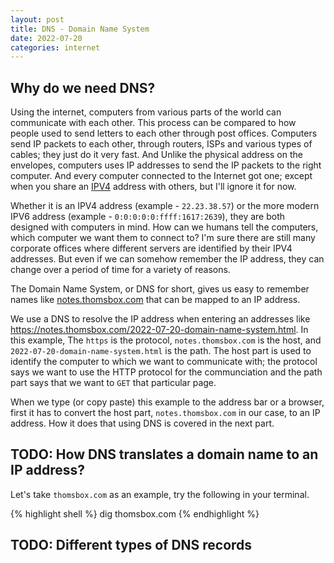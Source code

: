 ```yaml
---
layout: post
title: DNS - Domain Name System
date: 2022-07-20
categories: internet
---
```


## Why do we need DNS?
Using the internet, computers from various parts of the world can communicate
with each other. This process can be compared to how people used to send letters
to each other through post offices. Computers send IP packets to each other,
through routers, ISPs and various types of cables; they just do it very fast.
And Unlike the physical address on the envelopes, computers uses IP addresses to
send the IP packets to the right computer. And every computer connected to the
Internet got one; except when you share an [IPV4][ipv4] address with others, but
I'll ignore it for now.

Whether it is an IPV4 address (example - `22.23.38.57`) or the more modern IPV6
address (example - `0:0:0:0:0:ffff:1617:2639`), they are both designed with
computers in mind. How can we humans tell the computers, which computer we want
them to connect to? I'm sure there are still many corporate offices where
different servers are identified by their IPV4 addresses. But even if we can
somehow remember the IP address, they can change over a period of time for a
variety of reasons.

The Domain Name System, or DNS for short, gives us easy to remember names like
[notes.thomsbox.com][notes-thomsbox] that can be mapped to an IP
address. 

We use a DNS to resolve the IP address when entering an addresses like
<https://notes.thomsbox.com/2022-07-20-domain-name-system.html>. In this
example, The `https` is the protocol, `notes.thomsbox.com` is the host, and
`2022-07-20-domain-name-system.html` is the path. The host part is used to
identify the computer to which we want to communicate with; the protocol says we
want to use the HTTP protocol for the communciation and the path part says that
we want to `GET` that particular page.

When we type (or copy paste) this example to the address bar or a browser, first
it has to convert the host part, `notes.thomsbox.com` in our case, to an IP
address. How it does that using DNS is covered in the next part.

## TODO: How DNS translates a domain name to an IP address?
Let's take `thomsbox.com` as an example, try the following in your terminal.


{% highlight shell %}
    dig thomsbox.com
{% endhighlight %}

## TODO: Different types of DNS records

[ipv4]: https://en.wikipedia.org/wiki/IP_address#IPv4_addresses
[notes-thomsbox]: http://notes.thomsbox.com
